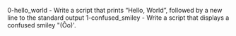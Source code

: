0-hello_world - Write a script that prints “Hello, World”, followed by a new line to the standard output
1-confused_smiley - Write a script that displays a confused smiley "(Ôo)'.
